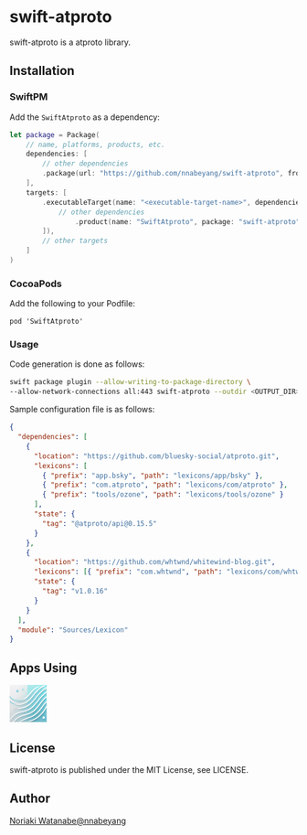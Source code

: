 # swift-atproto

swift-atproto is a atproto library.

## Installation

### SwiftPM

Add the `SwiftAtproto` as a dependency:

```swift
let package = Package(
    // name, platforms, products, etc.
    dependencies: [
        // other dependencies
        .package(url: "https://github.com/nnabeyang/swift-atproto", from: "0.28.1"),
    ],
    targets: [
        .executableTarget(name: "<executable-target-name>", dependencies: [
            // other dependencies
                .product(name: "SwiftAtproto", package: "swift-atproto"),
        ]),
        // other targets
    ]
)
```

### CocoaPods

Add the following to your Podfile:

```terminal
pod 'SwiftAtproto'
```

### Usage

Code generation is done as follows:
```bash
swift package plugin --allow-writing-to-package-directory \
--allow-network-connections all:443 swift-atproto --outdir <OUTPUT_DIR> --atproto-configuration ./.atproto.json
```

Sample configuration file is as follows:
```json
{
  "dependencies": [
    {
      "location": "https://github.com/bluesky-social/atproto.git",
      "lexicons": [
        { "prefix": "app.bsky", "path": "lexicons/app/bsky" },
        { "prefix": "com.atproto", "path": "lexicons/com/atproto" },
        { "prefix": "tools/ozone", "path": "lexicons/tools/ozone" }
      ],
      "state": {
        "tag": "@atproto/api@0.15.5"
      }
    },
    {
      "location": "https://github.com/whtwnd/whitewind-blog.git",
      "lexicons": [{ "prefix": "com.whtwnd", "path": "lexicons/com/whtwnd" }],
      "state": {
        "tag": "v1.0.16"
      }
    }
  ],
  "module": "Sources/Lexicon"
}
```

## Apps Using

<p float="left">
    <a href="https://apps.apple.com/app/soyokaze/id6738971639"><img src="https://raw.githubusercontent.com/nnabeyang/swift-atproto/refs/heads/main/.github/assets/soyokaze.png" height="65"></a>
</p>

## License

swift-atproto is published under the MIT License, see LICENSE.

## Author
[Noriaki Watanabe@nnabeyang](https://bsky.app/profile/did:plc:bnh3bvyqr3vzxyvjdnrrusbr)
